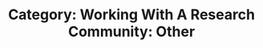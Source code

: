 ---
layout: category
title: 'Category: Working With A Research Community: Other'
tag: working_with_a_research_community,other
---